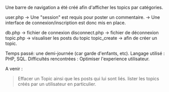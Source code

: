 
Une barre de navigation a été créé afin d'afficher les topics par catégories.

user.php
-> Une "session" est requis pour poster un commentaire.
-> Une interface de connexion/inscription est donc mis en place.

db.php -> fichier de connexion
disconnect.php -> fichier de déconnexion
topic.php -> visualiser les posts du topic
topic_create -> afin de créer un topic.

Temps passé: une demi-journée (car garde d'enfants, etc).
Langage utilisé : PHP, SQL.
Difficultés rencontrées : Optimiser l'experience utilisateur.


A venir :
> Effacer un Topic ainsi que les posts qui lui sont liés.
> lister les topics créés par un utilisateur en particulier.
